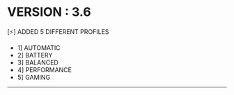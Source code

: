 # VERSION : 3.6

 [⚡] ADDED 5 DIFFERENT PROFILES
 - 1] AUTOMATIC
 - 2] BATTERY 
 - 3] BALANCED
 - 4] PERFORMANCE
 - 5] GAMING
 -----------------------------
